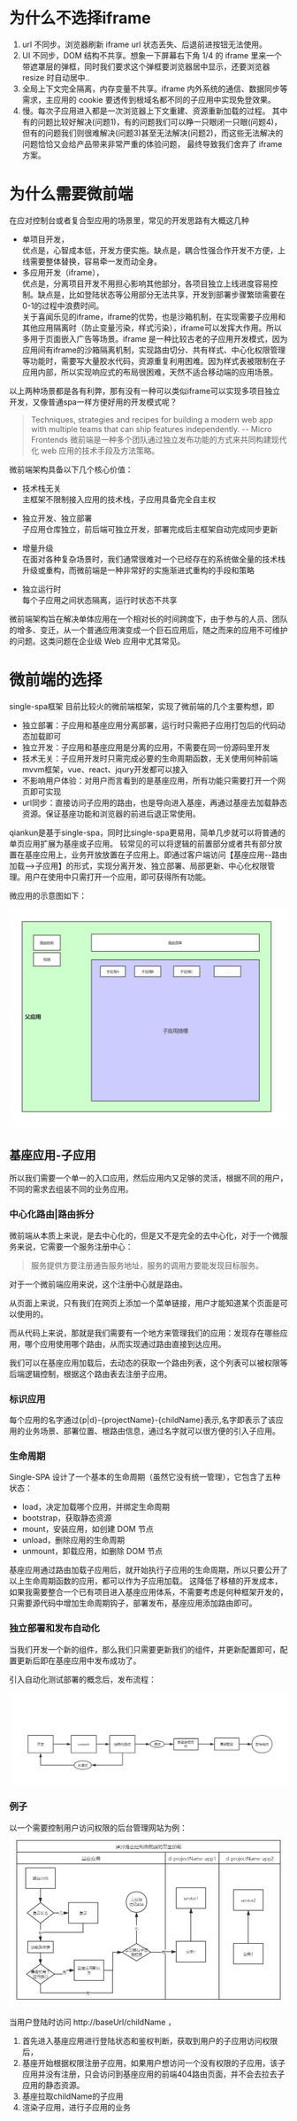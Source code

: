<!--
 * @Author: your name
 * @Date: 2019-12-23 17:22:22
 * @LastEditTime : 2019-12-24 13:35:07
 * @LastEditors  : Please set LastEditors
 * @Description: In User Settings Edit
 * @FilePath: \-\microfronted.md
 -->

# 为什么不选择iframe
1. url 不同步。浏览器刷新 iframe url 状态丢失、后退前进按钮无法使用。
2. UI 不同步，DOM 结构不共享。想象一下屏幕右下角 1/4 的 iframe 里来一个带遮罩层的弹框，同时我们要求这个弹框要浏览器居中显示，还要浏览器 resize 时自动居中..
3. 全局上下文完全隔离，内存变量不共享。iframe 内外系统的通信、数据同步等需求，主应用的 cookie 要透传到根域名都不同的子应用中实现免登效果。
4. 慢。每次子应用进入都是一次浏览器上下文重建、资源重新加载的过程。
其中有的问题比较好解决(问题1)，有的问题我们可以睁一只眼闭一只眼(问题4)，但有的问题我们则很难解决(问题3)甚至无法解决(问题2)，而这些无法解决的问题恰恰又会给产品带来非常严重的体验问题， 最终导致我们舍弃了 iframe 方案。

# 为什么需要微前端

   在应对控制台或者复合型应用的场景里，常见的开发思路有大概这几种
   * 单项目开发，  
   优点是，心智成本低，开发方便实施。缺点是，耦合性强合作开发不方便，上线需要整体替换，容易牵一发而动全身。
   * 多应用开发（iframe），  
   优点是，分离项目开发不用担心影响其他部分，各项目独立上线进度容易控制。缺点是，比如登陆状态等公用部分无法共享，开发到部署步骤繁琐需要在0-1的过程中浪费时间。  
   关于喜闻乐见的iframe，iframe的优势，也是沙箱机制，在实现需要子应用和其他应用隔离时（防止变量污染，样式污染），iframe可以发挥大作用。所以多用于页面嵌入广告等场景。iframe 是一种比较古老的子应用开发模式，因为应用间有iframe的沙箱隔离机制，实现路由切分、共有样式、中心化权限管理等功能时，需要写大量胶水代码，资源重复利用困难。因为样式表被限制在子应用内部，所以实现响应式的布局很困难，天然不适合移动端的应用场景。
  
  
 
以上两种场景都是各有利弊，那有没有一种可以类似iframe可以实现多项目独立开发，又像普通spa一样方便好用的开发模式呢？
  > Techniques, strategies and recipes for building a modern web app with multiple teams that can ship features independently. -- Micro Frontends
微前端是一种多个团队通过独立发布功能的方式来共同构建现代化 web 应用的技术手段及方法策略。

微前端架构具备以下几个核心价值：

* 技术栈无关  
主框架不限制接入应用的技术栈，子应用具备完全自主权

* 独立开发、独立部署  
子应用仓库独立，前后端可独立开发，部署完成后主框架自动完成同步更新

* 增量升级  
在面对各种复杂场景时，我们通常很难对一个已经存在的系统做全量的技术栈升级或重构，而微前端是一种非常好的实施渐进式重构的手段和策略

* 独立运行时  
每个子应用之间状态隔离，运行时状态不共享

微前端架构旨在解决单体应用在一个相对长的时间跨度下，由于参与的人员、团队的增多、变迁，从一个普通应用演变成一个巨石应用后，随之而来的应用不可维护的问题。这类问题在企业级 Web 应用中尤其常见。

  # 微前端的选择
  
  single-spa框架 目前比较火的微前端框架，实现了微前端的几个主要构想，即
   * 独立部署：子应用和基座应用分离部署，运行时只需把子应用打包后的代码动态加载即可
   * 独立开发：子应用和基座应用是分离的应用，不需要在同一份源码里开发
   * 技术无关：子应用开发时只需完成必要的生命周期函数，无关使用何种前端mvvm框架，vue、react、jqury开发都可以接入
   * 不影响用户体验：对用户而言看到的是基座应用，所有功能只需要打开一个网页即可实现
   * url同步：直接访问子应用的路由，也是导向进入基座，再通过基座去加载静态资源。保证基座功能和浏览器的前进后退正常使用。
   
  qiankun是基于single-spa，同时比single-spa更易用，简单几步就可以将普通的单页应用扩展为基座或子应用。
  较常见的可以将逻辑的前置部分或者共有部分放置在基座应用上，业务开放放置在子应用上。即通过客户端访问【基座应用--路由加载-->子应用】的形式，实现分离开发、独立部署、局部更新、中心化权限管理。用户在使用中只需打开一个应用，即可获得所有功能。
  
微应用的示意图如下：

![框架图](./5df6ed41e4b0c4255e9c3abf.png)


## 基座应用-子应用
 
所以我们需要一个单一的入口应用，然后应用内又足够的灵活，根据不同的用户，不同的需求去组装不同的业务应用。


### 中心化路由|路由拆分
微前端从本质上来说，是去中心化的，但是又不是完全的去中心化，对于一个微服务来说，它需要一个服务注册中心：

>服务提供方要注册通告服务地址，服务的调用方要能发现目标服务。

对于一个微前端应用来说，这个注册中心就是路由。

从页面上来说，只有我们在网页上添加一个菜单链接，用户才能知道某个页面是可以使用的。

而从代码上来说，那就是我们需要有一个地方来管理我们的应用：发现存在哪些应用，哪个应用使用哪个路由，从而实现通过路由直接到达应用。

我们可以在基座应用加载后，去动态的获取一个路由列表，这个列表可以被权限等后端逻辑控制，根据这个路由表去注册子应用。


### 标识应用

每个应用的名字通过{p|d}-{projectName}-{childName}表示,名字即表示了该应用的业务场景、部署位置、根路由信息，通过名字就可以很方便的引入子应用。

### 生命周期
Single-SPA 设计了一个基本的生命周期（虽然它没有统一管理），它包含了五种状态：

* load，决定加载哪个应用，并绑定生命周期
* bootstrap，获取静态资源
* mount，安装应用，如创建 DOM 节点
* unload，删除应用的生命周期
* unmount，卸载应用，如删除 DOM 节点


基座应用通过路由加载子应用后，就开始执行子应用的生命周期，所以只要公开了以上生命周期函数的应用，都可以作为子应用加载。
这降低了移植的开发成本，如果我需要整合一个已有项目进入基座应用体系，不需要考虑是何种框架开发的，只需要源代码中增加生命周期钩子，部署发布，基座应用添加路由即可。

### 独立部署和发布自动化

当我们开发一个新的组件，那么我们只需要更新我们的组件，并更新配置即可，配置更新后即在基座应用中发布成功了。

引入自动化测试部署的概念后，发布流程：

![CI/CD](./5e007fd9e4b0250e8aea401a.png)


### 例子
以一个需要控制用户访问权限的后台管理网站为例：
![路由](./路由控制微前端.png)

当用户登陆时访问 http://baseUrl/childName ，
1. 首先进入基座应用进行登陆状态和鉴权判断，获取到用户的子应用访问权限后，
2. 基座开始根据权限注册子应用，如果用户想访问一个没有权限的子应用，该子应用并没有注册，只会访问到基座应用的前端404路由页面，并不会去拉去子应用的静态资源。
3. 基座拉取childName的子应用
4. 渲染子应用，进行子应用的业务




